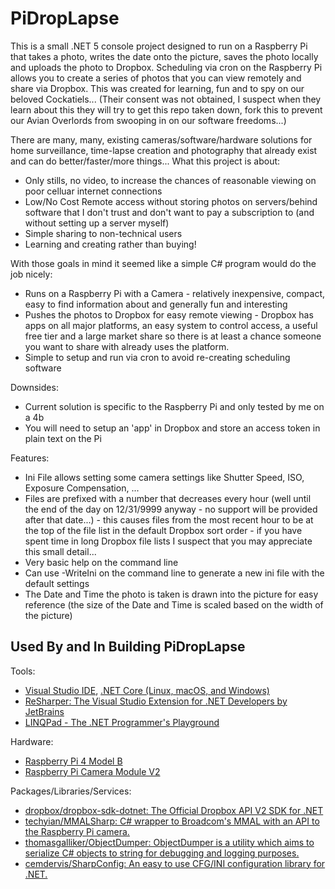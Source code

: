 # PiDropLapse

This is a small .NET 5 console project designed to run on a Raspberry Pi that takes a photo, writes the date onto the picture, saves the photo locally and uploads the photo to Dropbox. Scheduling via cron on the Raspberry Pi allows you to create a series of photos that you can view remotely and share via Dropbox. This was created for learning, fun and to spy on our beloved Cockatiels... (Their consent was not obtained, I suspect when they learn about this they will try to get this repo taken down, fork this to prevent our Avian Overlords from swooping in on our software freedoms...)

There are many, many, existing cameras/software/hardware solutions for home surveillance, time-lapse creation and photography that already exist and can do better/faster/more things... What this project is about:
 - Only stills, no video, to increase the chances of reasonable viewing on poor celluar internet connections
 - Low/No Cost Remote access without storing photos on servers/behind software that I don't trust and don't want to pay a subscription to (and without setting up a server myself)
 - Simple sharing to non-technical users
 - Learning and creating rather than buying!

With those goals in mind it seemed like a simple C# program would do the job nicely:
 - Runs on a Raspberry Pi with a Camera - relatively inexpensive, compact, easy to find information about and generally fun and interesting
 - Pushes the photos to Dropbox for easy remote viewing - Dropbox has apps on all major platforms, an easy system to control access, a useful free tier and a large market share so there is at least a chance someone you want to share with already uses the platform.
 - Simple to setup and run via cron to avoid re-creating scheduling software

Downsides:
 - Current solution is specific to the Raspberry Pi and only tested by me on a 4b
 - You will need to setup an 'app' in Dropbox and store an access token in plain text on the Pi

Features:
 - Ini File allows setting some camera settings like Shutter Speed, ISO, Exposure Compensation, ...
 - Files are prefixed with a number that decreases every hour (well until the end of the day on 12/31/9999 anyway - no support will be provided after that date...) - this causes files from the most recent hour to be at the top of the file list in the default Dropbox sort order - if you have spent time in long Dropbox file lists I suspect that you may  appreciate this small detail...
 - Very basic help on the command line
 - Can use -WriteIni on the command line to generate a new ini file with the default settings
 - The Date and Time the photo is taken is drawn into the picture for easy reference (the size of the Date and Time is scaled based on the width of the picture)

## Used By and In Building PiDropLapse
Tools:
 - [Visual Studio IDE](https://visualstudio.microsoft.com/), [.NET Core (Linux, macOS, and Windows)](https://dotnet.microsoft.com/download/dotnet-core)
 - [ReSharper: The Visual Studio Extension for .NET Developers by JetBrains](https://www.jetbrains.com/resharper/)
 - [LINQPad - The .NET Programmer's Playground](https://www.linqpad.net/)

Hardware:
 - [Raspberry Pi 4 Model B](https://www.raspberrypi.org/products/raspberry-pi-4-model-b/)
 - [Raspberry Pi Camera Module V2](https://www.raspberrypi.org/products/camera-module-v2/)

Packages/Libraries/Services:
 - [dropbox/dropbox-sdk-dotnet: The Official Dropbox API V2 SDK for .NET](https://github.com/dropbox/dropbox-sdk-dotnet)
 - [techyian/MMALSharp: C# wrapper to Broadcom's MMAL with an API to the Raspberry Pi camera.](https://github.com/techyian/MMALSharp)
 - [thomasgalliker/ObjectDumper: ObjectDumper is a utility which aims to serialize C# objects to string for debugging and logging purposes.](https://github.com/thomasgalliker/ObjectDumper)
 - [cemdervis/SharpConfig: An easy to use CFG/INI configuration library for .NET.](https://github.com/cemdervis/SharpConfig)
